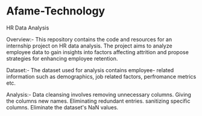 # Afame-Technology
HR Data Analysis

Overview:-
This repository contains the code and resources for an internship project on HR data analysis. The project aims to analyze employee data to gain insights into factors affecting attrition and propose strategies for enhancing employee retention.

Dataset:-
The dataset used for analysis contains employee- related information such as demographics, job related factors, perfromance metrics etc.

Analysis:-
Data cleansing involves removing unnecessary columns.
Giving the columns new names.
Eliminating redundant entries.
sanitizing specific columns.
Eliminate the dataset's NaN values.

